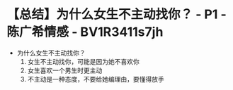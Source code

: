 # 【总结】为什么女生不主动找你？ - P1 - 陈广希情感 - BV1R3411s7jh

-   为什么女生不主动找你？
    1.  女生不主动找你，可能是因为她不喜欢你
    2.  女生喜欢一个男生时更主动
    3.  不主动是一种态度，不要给她编理由，要懂得放手